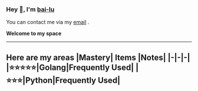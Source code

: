 ### Hey 👋, I'm [bai-lu][homePage]

You can contact me via my [email][myEmail] .

**Welcome to my space**

---

**Here are my areas**
|Mastery| Items |Notes|
|-|-|-|
|⭐⭐⭐⭐⭐|Golang|Frequently Used|
|⭐⭐⭐|Python|Frequently Used|
---

[homePage]: https://bai-lu.github.io/
[myEmail]: vasterlu@gmail.com

<!---
bai-lu/bai-lu is a ✨ special ✨ repository because its `README.md` (this file) appears on your GitHub profile.
You can click the Preview link to take a look at your changes.
![Github Stats](https://github-readme-stats.vercel.app/api?username=bai-lu&show_icons=true)  
--->
